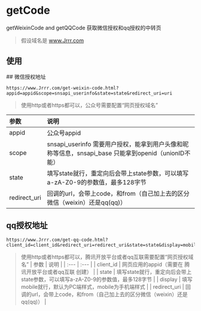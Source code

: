 # getCode
getWeixinCode and getQQCode 获取微信授权和qq授权的中转页

> 假设域名是 www.Jrrr.com

## 使用
﻿## 微信授权地址
```
https://www.Jrrr.com/get-weixin-code.html?appid=appid&scope=snsapi_userinfo&state=state&redirect_uri=uri
```
> 使用http或者https都可以，公众号需要配置“网页授权域名”

| 参数 | 说明 |
| :--- | :--- |
| appid | 公众号appid |
| scope | snsapi_userinfo 需要用户授权，能拿到用户头像和昵称等信息，snsapi_base 只能拿到openid（unionID不能） |
| state | 填写state就行，重定向后会带上state参数，可以填写a-zA-Z0-9的参数值，最多128字节 |
| redirect_uri | 回调的url，会带上code，和from（自己加上去的区分微信（weixin）还是qq(qq)） |


## qq授权地址
```
https://www.Jrrr.com/get-qq-code.html?client_id=client_id&redirect_uri=redirect_uri&state=state&display=mobile
```
> 使用http或者https都可以，腾讯开放平台或者qq互联需要配置“网页授权域名”
| 参数 | 说明 |
| :--- | :--- |
| client_id | 网页应用的appid（需要在 腾讯开放平台或者qq互联 创建） |
| state | 填写state就行，重定向后会带上state参数，可以填写a-zA-Z0-9的参数值，最多128字节 |
| display | 填写mobile就行，默认为PC端样式，mobile为手机端样式 |
| redirect_uri | 回调的url，会带上code，和from（自己加上去的区分微信（weixin）还是qq(qq)） |
